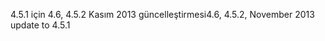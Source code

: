 <span data-ttu-id="2618e-101">4.5.1 için 4.6, 4.5.2 Kasım 2013 güncelleştirmesi</span><span class="sxs-lookup"><span data-stu-id="2618e-101">4.6, 4.5.2, November 2013 update to 4.5.1</span></span>
